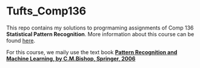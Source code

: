 # Tufts_Comp136

This repo contains my solutions to progrmaming assignments of Comp 136 **Statistical Pattern Recognition**. More information about this course can be found [here](http://www.cs.tufts.edu/comp/136/).

For this course, we maily use the text book [**Pattern Recognition and Machine Learning, by C.M.Bishop, Springer, 2006**](https://www.microsoft.com/en-us/research/people/cmbishop/?from=http%3A%2F%2Fresearch.microsoft.com%2F%7Ecmbishop%2Fprml%2F)